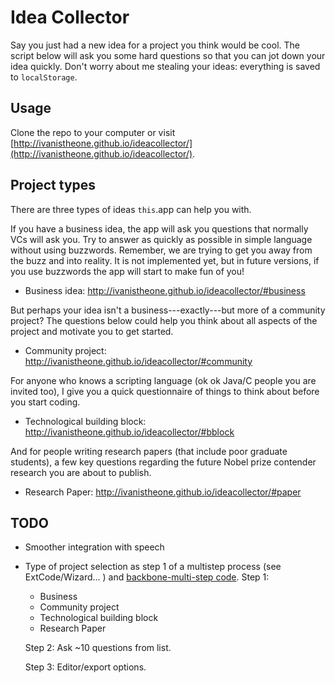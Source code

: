 Idea Collector
==============


Say you just had a new idea for a project you think would be cool.
The script below will ask you some hard questions so that you can jot down your idea quickly.
Don't worry about me stealing your ideas: everything is saved to ``localStorage``.


Usage
-----

Clone the repo to your computer or visit [http://ivanistheone.github.io/ideacollector/](http://ivanistheone.github.io/ideacollector/).


Project types
-------------
 
There are three types of ideas ``this``.app can help you with.

If you have a business idea, the app will ask you questions that normally VCs will ask you.
Try to answer as quickly as possible in simple language without using buzzwords.
Remember, we are trying to get you away from the buzz and into reality.
It is not implemented yet, but in future versions, if you use buzzwords 
the app will start to make fun of you!

  - Business idea: http://ivanistheone.github.io/ideacollector/#business

But perhaps your idea isn't a business---exactly---but more of a community project?
The questions below could help you think about all aspects of the project and motivate 
you to get started.

  - Community project: http://ivanistheone.github.io/ideacollector/#community


For anyone who knows a scripting language (ok ok Java/C people you are invited too),
I give you a quick questionnaire of things to think about before you start coding.

  - Technological building block: http://ivanistheone.github.io/ideacollector/#bblock


And for people writing research papers (that include poor graduate students),
a few key questions regarding the future Nobel prize contender research you are
about to publish.

  - Research Paper: http://ivanistheone.github.io/ideacollector/#paper



TODO
----

  - Smoother integration with speech
  - Type of project selection as step 1 of a multistep process
    (see ExtCode/Wizard... ) and [backbone-multi-step code](https://github.com/michaelkoper/backbone-multistep-form/tree/master/app/assets/javascripts/wizard).
    Step 1:
    - Business
    - Community project
    - Technological building block
    - Research Paper

    Step 2: 
    Ask ~10 questions from list.

    Step 3:
    Editor/export options.

